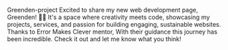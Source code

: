  Greenden-project
 Excited to share my new web development page, Greenden! 🌿✨ It's a space where creativity meets code, showcasing my projects, services, and passion for building engaging, sustainable websites. Thanks to Error Makes Clever mentor, With their guidance this journey has been incredible. Check it out and let me know what you think! 






